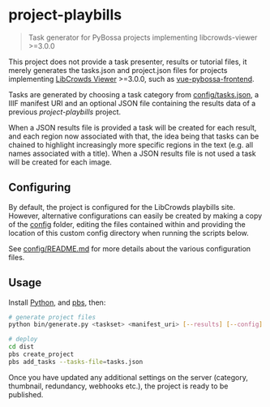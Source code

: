 # project-playbills

> Task generator for PyBossa projects implementing libcrowds-viewer >=3.0.0

This project does not provide a task presenter, results
or tutorial files, it merely generates the tasks.json and project.json files for
projects implementing
[LibCrowds Viewer](https://github.com/LibCrowds/libcrowds-viewer) >=3.0.0, such
as [vue-pybossa-frontend](https://github.com/LibCrowds/vue-pybossa-frontend).

Tasks are generated by choosing a task category from
[config/tasks.json](config/tasks.json), a IIIF manifest URI and an optional
JSON file containing the results data of a previous *project-playbills*
project.

When a JSON results file is provided a task will be created for each result,
and each region now associated with that, the idea being that tasks can be
chained to highlight increasingly more specific regions in the text (e.g. all
names associated with a title). When a JSON results file is not used a task
will be created for each image.

## Configuring

By default, the project is configured for the LibCrowds playbills site. However,
alternative configurations can easily be created by making a copy of the
[config](config) folder, editing the files contained within and providing the
location of this custom config directory when running the scripts below.

See [config/README.md](config/README.md) for more details about the various
configuration files.

## Usage

Install [Python](https://www.python.org/downloads/), and
[pbs](https://github.com/Scifabric/pbs), then:

```bash
# generate project files
python bin/generate.py <taskset> <manifest_uri> [--results] [--config] [--skip]

# deploy
cd dist
pbs create_project
pbs add_tasks --tasks-file=tasks.json
```

Once you have updated any additional settings on the server (category,
thumbnail, redundancy, webhooks etc.), the project is ready to be published.
